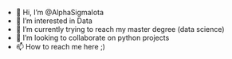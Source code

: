 - 👋 Hi, I’m @AlphaSigmaIota
- 👀 I’m interested in Data 
- 🌱 I’m currently trying to reach my master degree (data science)
- 💞️ I’m looking to collaborate on python projects
- 📫 How to reach me here ;)

<!---
AlphaSigmaIota/AlphaSigmaIota is a ✨ special ✨ repository because its `README.md` (this file) appears on your GitHub profile.
You can click the Preview link to take a look at your changes.
--->
